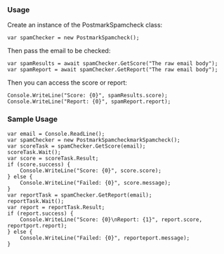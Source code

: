 ### Usage

Create an instance of the PostmarkSpamcheck class:

`var spamChecker = new PostmarkSpamcheck();`

Then pass the email to be checked:

    var spamResults = await spamChecker.GetScore("The raw email body");
    var spamReport = await spamChecker.GetReport("The raw email body");

Then you can access the score or report:

    Console.WriteLine("Score: {0}", spamResults.score);
    Console.WriteLine("Report: {0}", spamReport.report);

### Sample Usage

    var email = Console.ReadLine();
    var spamChecker = new PostmarkSpamcheckmarkSpamcheck();
    var scoreTask = spamChecker.GetScore(email);
    scoreTask.Wait();
    var score = scoreTask.Result;
    if (score.success) {
        Console.WriteLine("Score: {0}", score.score);
    } else {
        Console.WriteLine("Failed: {0}", score.message);
    }
    var reportTask = spamChecker.GetReport(email);
    reportTask.Wait();
    var report = reportTask.Result;
    if (report.success) {
        Console.WriteLine("Score: {0}\nReport: {1}", report.score, reportport.report);
    } else {
        Console.WriteLine("Failed: {0}", reporteport.message);
    }
